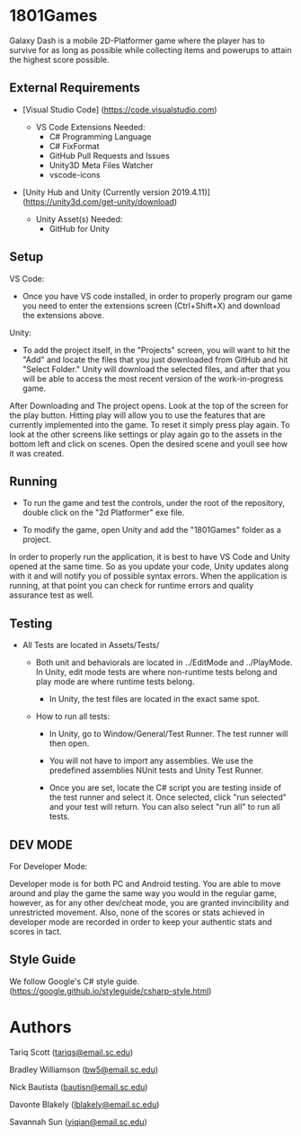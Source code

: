 # 1801Games

Galaxy Dash is a mobile 2D-Platformer game where the player has to survive for as long as possible while collecting items and powerups to attain the highest score possible. 

## External Requirements
* [Visual Studio Code] (https://code.visualstudio.com) 
  * VS Code Extensions Needed:
    * C# Programming Language
    * C# FixFormat 
    * GitHub Pull Requests and Issues
    * Unity3D Meta Files Watcher 
    * vscode-icons

* [Unity Hub and Unity (Currently version 2019.4.11)] (https://unity3d.com/get-unity/download)
  * Unity Asset(s) Needed:
    * GitHub for Unity 

## Setup
VS Code:
 * Once you have VS code installed, in order to properly program our game you need to enter the extensions screen (Ctrl+Shift+X) and download the extensions above.

Unity:
 * To add the project itself, in the "Projects" screen, you will want to hit the "Add" and locate the files that you just downloaded from GitHub and hit "Select Folder." Unity will download the selected files, and after that you will be able to access the most recent version of the work-in-progress game. 
 
 After Downloading and The project opens. Look at the top of the screen for the play button. Hitting play will allow you to use the features that are currently implemented into the game. To reset it simply press play again. To look at the other screens like settings or play again go to the assets in the bottom left and click on scenes. Open the desired scene and youll see how it was created. 

## Running 
* To run the game and test the controls, under the root of the repository, double click on the "2d Platformer" exe file.

* To modify the game, open Unity and add the "1801Games" folder as a project.

In order to properly run the application, it is best to have VS Code and Unity opened at the same time. So as you update your code, Unity updates along with it and will notify you of possible syntax errors. When the application is running, at that point you can check for runtime errors and quality assurance test as well. 

## Testing
* All Tests are located in Assets/Tests/

    * Both unit and behaviorals are located in ../EditMode and ../PlayMode. In Unity, edit mode tests are where non-runtime tests belong and play mode are where runtime tests belong.
    
        * In Unity, the test files are located in the exact same spot.
    
    * How to run all tests:
    
        * In Unity, go to Window/General/Test Runner. The test runner will then open.
        
        * You will not have to import any assemblies. We use the predefined assemblies NUnit tests and Unity Test Runner.
        
        * Once you are set, locate the C# script you are testing inside of the test runner and select it. Once selected, click "run selected" and your test will return. You can also select "run all" to run all tests.

## DEV MODE
For Developer Mode:

Developer mode is for both PC and Android testing. You are able to move around and play the game the same way you would in the regular game, however, as for any other dev/cheat
mode, you are granted invincibility and unrestricted movement. Also, none of the scores or stats achieved in developer mode are recorded in order to keep your authentic stats
and scores in tact. 


## Style Guide
We follow Google's C# style guide. (https://google.github.io/styleguide/csharp-style.html)

# Authors

Tariq Scott (tariqs@email.sc.edu)

Bradley Williamson (bw5@email.sc.edu)

Nick Bautista (bautisn@email.sc.edu)

Davonte Blakely (lblakely@email.sc.edu)

Savannah Sun (yiqian@email.sc.edu)

